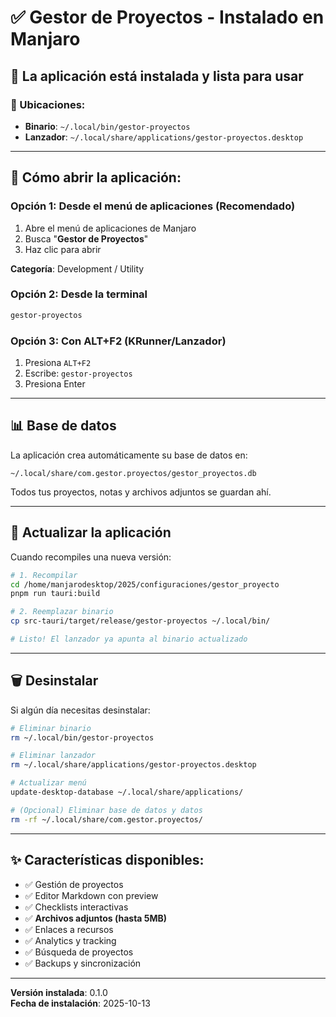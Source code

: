 # ✅ Gestor de Proyectos - Instalado en Manjaro

## 🎉 La aplicación está instalada y lista para usar

### 📍 Ubicaciones:

- **Binario**: `~/.local/bin/gestor-proyectos`
- **Lanzador**: `~/.local/share/applications/gestor-proyectos.desktop`

---

## 🚀 Cómo abrir la aplicación:

### Opción 1: Desde el menú de aplicaciones (Recomendado)
1. Abre el menú de aplicaciones de Manjaro
2. Busca "**Gestor de Proyectos**"
3. Haz clic para abrir

**Categoría**: Development / Utility

### Opción 2: Desde la terminal
```bash
gestor-proyectos
```

### Opción 3: Con ALT+F2 (KRunner/Lanzador)
1. Presiona `ALT+F2`
2. Escribe: `gestor-proyectos`
3. Presiona Enter

---

## 📊 Base de datos

La aplicación crea automáticamente su base de datos en:
```
~/.local/share/com.gestor.proyectos/gestor_proyectos.db
```

Todos tus proyectos, notas y archivos adjuntos se guardan ahí.

---

## 🔄 Actualizar la aplicación

Cuando recompiles una nueva versión:

```bash
# 1. Recompilar
cd /home/manjarodesktop/2025/configuraciones/gestor_proyecto
pnpm run tauri:build

# 2. Reemplazar binario
cp src-tauri/target/release/gestor-proyectos ~/.local/bin/

# Listo! El lanzador ya apunta al binario actualizado
```

---

## 🗑️ Desinstalar

Si algún día necesitas desinstalar:

```bash
# Eliminar binario
rm ~/.local/bin/gestor-proyectos

# Eliminar lanzador
rm ~/.local/share/applications/gestor-proyectos.desktop

# Actualizar menú
update-desktop-database ~/.local/share/applications/

# (Opcional) Eliminar base de datos y datos
rm -rf ~/.local/share/com.gestor.proyectos/
```

---

## ✨ Características disponibles:

- ✅ Gestión de proyectos
- ✅ Editor Markdown con preview
- ✅ Checklists interactivas
- ✅ **Archivos adjuntos (hasta 5MB)**
- ✅ Enlaces a recursos
- ✅ Analytics y tracking
- ✅ Búsqueda de proyectos
- ✅ Backups y sincronización

---

**Versión instalada**: 0.1.0  
**Fecha de instalación**: 2025-10-13
